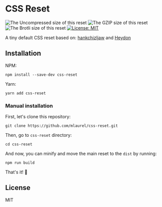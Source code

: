 # CSS Reset

![The Uncompressed size of this reset](https://img.badgesize.io/https://unpkg.com/modern-css-reset?label=Uncompressed%20Size)
![The GZIP size of this reset](https://img.badgesize.io/https://unpkg.com/modern-css-reset?compression=gzip&label=GZIP%20Size)
![The Brotli size of this reset](https://img.badgesize.io/https://unpkg.com/modern-css-reset?compression=brotli&label=Brotli%20Size)
[![License: MIT](https://img.shields.io/badge/License-MIT-blue.svg)](https://opensource.org/licenses/MIT)

A tiny default CSS reset based on: [hankchizljaw](https://hankchizljaw.com/wrote/a-modern-css-reset/) and [Heydon](https://github.com/Heydon/modern-css-reset)

## Installation

NPM:

```console
npm install --save-dev css-reset
```

Yarn:

```console
yarn add css-reset
```

### Manual installation

First, let's clone this repository:

```console
git clone https://github.com/mlaurel/css-reset.git
```

Then, go to `css-reset` directory:

```console
cd css-reset
```

And now, you can minify and move the main reset to the `dist` by running:

```console
npm run build
```

That's it! 🎉

## License

MIT
